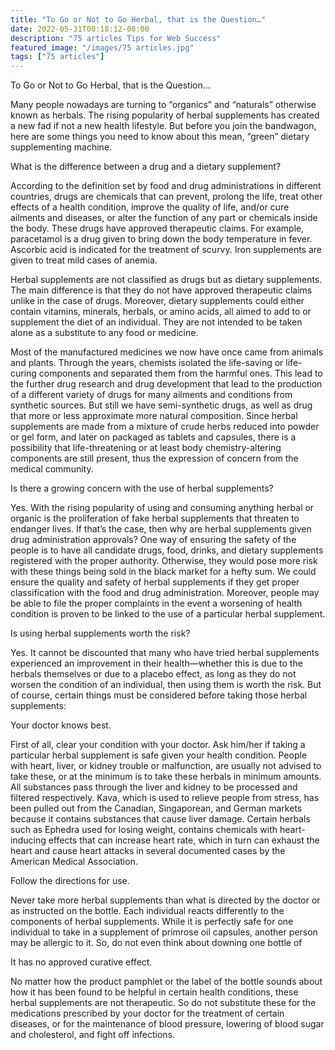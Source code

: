 ```yaml
---
title: "To Go or Not to Go Herbal, that is the Question…"
date: 2022-05-31T00:18:12-08:00
description: "75 articles Tips for Web Success"
featured_image: "/images/75 articles.jpg"
tags: ["75 articles"]
---
```


To Go or Not to Go Herbal, that is the Question…


Many people nowadays are turning to “organics” and “naturals” otherwise known as herbals. The rising popularity of herbal supplements has created a new fad if not a new health lifestyle. But before you join the bandwagon, here are some things you need to know about this mean, “green” dietary supplementing machine.

What is the difference between a drug and a dietary supplement?

According to the definition set by food and drug administrations in different countries, drugs are chemicals that can prevent, prolong the life, treat other effects of a health condition, improve the quality of life, and/or cure ailments and diseases, or alter the function of any part or chemicals inside the body. These drugs have approved therapeutic claims. For example, paracetamol is a drug given to bring down the body temperature in fever. Ascorbic acid is indicated for the treatment of scurvy. Iron supplements are given to treat mild cases of anemia. 

Herbal supplements are not classified as drugs but as dietary supplements. The main difference is that they do not have approved therapeutic claims unlike in the case of drugs. Moreover, dietary supplements could either contain vitamins, minerals, herbals, or amino acids, all aimed to add to or supplement the diet of an individual. They are not intended to be taken alone as a substitute to any food or medicine. 

Most of the manufactured medicines we now have once came from animals and plants. Through the years, chemists isolated the life-saving or life-curing components and separated them from the harmful ones. This lead to the further drug research and drug development that lead to the production of a different variety of drugs for many ailments and conditions from synthetic sources. But still we have semi-synthetic drugs, as well as drug that more or less approximate more natural composition. Since herbal supplements are made from a mixture of crude herbs reduced into powder or gel form, and later on packaged as tablets and capsules, there is a possibility that life-threatening or at least body chemistry-altering components are still present, thus the expression of concern from the medical community. 

Is there a growing concern with the use of herbal supplements?

Yes. With the rising popularity of using and consuming anything herbal or organic is the proliferation of fake herbal supplements that threaten to endanger lives. If that’s the case, then why are herbal supplements given drug administration approvals? One way of ensuring the safety of the people is to have all candidate drugs, food, drinks, and dietary supplements registered with the proper authority. Otherwise, they would pose more risk with these things being sold in the black market for a hefty sum. We could ensure the quality and safety of herbal supplements if they get proper classification with the food and drug administration. Moreover, people may be able to file the proper complaints in the event a worsening of health condition is proven to be linked to the use of a particular herbal supplement. 

Is using herbal supplements worth the risk?

Yes. It cannot be discounted that many who have tried herbal supplements experienced an improvement in their health—whether this is due to the herbals themselves or due to a placebo effect, as long as they do not worsen the condition of an individual, then using them is worth the risk. But of course, certain things must be considered before taking those herbal supplements:
 
Your doctor knows best. 

First of all, clear your condition with your doctor. Ask him/her if taking a particular herbal supplement is safe given your health condition. People with heart, liver, or kidney trouble or malfunction, are usually not advised to take these, or at the minimum is to take these herbals in minimum amounts. All substances pass through the liver and kidney to be processed and filtered respectively. Kava, which is used to relieve people from stress, has been pulled out from the Canadian, Singaporean, and German markets because it contains substances that cause liver damage. Certain herbals such as Ephedra used for losing weight, contains chemicals with heart-inducing effects that can increase heart rate, which in turn can exhaust the heart and cause heart attacks in several documented cases by the American Medical Association.

Follow the directions for use.

Never take more herbal supplements than what is directed by the doctor or as instructed on the bottle. Each individual reacts differently to the components of herbal supplements. While it is perfectly safe for one individual to take in a supplement of primrose oil capsules, another person may be allergic to it. So, do not even think about downing one bottle of 

It has no approved curative effect.

No matter how the product pamphlet or the label of the bottle sounds about how it has been found to be helpful in certain health conditions, these herbal supplements are not therapeutic. So do not substitute these for the medications prescribed by your doctor for the treatment of certain diseases, or for the maintenance of blood pressure, lowering of blood sugar and cholesterol, and fight off infections. 


